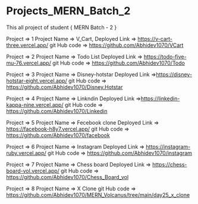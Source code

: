 # Projects_MERN_Batch_2
This all project of student { MERN Batch - 2 }


Project => 1
Project Name => V_Cart,
Deployed Link => https://v-cart-three.vercel.app/
git Hub code => https://github.com/Abhidev1070/VCart

Project => 2
Project Name => Todo List
Deployed Link => https://todo-five-mu-76.vercel.app/
git Hub code => https://github.com/Abhidev1070/Todo


Project => 3
Project Name => Disney-hotstar
Deployed Link =>https://disney-hotstar-eight.vercel.app/
git Hub code => https://github.com/Abhidev1070/Disney.Hotstar

Project => 4
Project Name => Linkndin
Deployed Link =>https://linkedin-kappa-nine.vercel.app/
git Hub code => https://github.com/Abhidev1070/Linkedin

Project => 5
Project Name => Fecebook clone
Deployed Link => https://facebook-h8y7.vercel.app/
git Hub code => https://github.com/Abhidev1070/facebook

Project => 6
Project Name => Instagram
Deployed Link => https://instagram-ruby.vercel.app/
git Hub code => https://github.com/Abhidev1070/instagram

Project => 7
Project Name => Chess board
Deployed Link => https://chess-board-vol.vercel.app/
git Hub code => https://github.com/Abhidev1070/Chess_Board_vol

Project => 8
Project Name => X Clone 
git Hub code => https://github.com/Abhidev1070/MERN_Volcanus/tree/main/day25_x_clone



